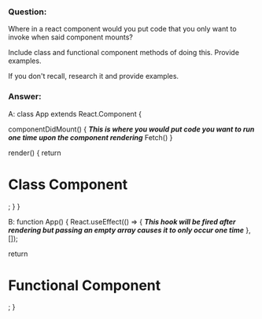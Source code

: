 ### Question:

Where in a react component would you put code 
that you only want to invoke when said component mounts?

Include class and functional component methods of doing this. 
Provide examples.

If you don't recall, research it and provide examples.

### Answer:


A:
class App extends React.Component {

  componentDidMount() {
    ***This is where you would put code you want to run one time upon the component rendering***
    Fetch()
  }

  render() {
    return <h1>Class Component</h1>;
  }
}

B:
function App() {
  React.useEffect(() => {
    ***This hook will be fired after rendering but passing an empty array causes it to only occur one time***
  }, []);

  return <h1>Functional Component</h1>;
}